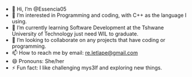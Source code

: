 - 👋 Hi, I’m @Essencia05
- 👀 I’m interested in Programming and coding, with C++ as the language I using.
- 🌱 I’m currently learning Software Development at the Tshwane University of Technology just need WIL to graduate.
- 💞️ I’m looking to collaborate on any projects that have coding or programming.
- 📫 How to reach me by email: re.letlape@gmail.com
- 😄 Pronouns: She/her
- ⚡ Fun fact: I like challenging mys3lf and exploring new things.

<!---
Essencia05/Essencia05 is a ✨ special ✨ repository because its `README.md` (this file) appears on your GitHub profile.
You can click the Preview link to take a look at your changes.
--->
